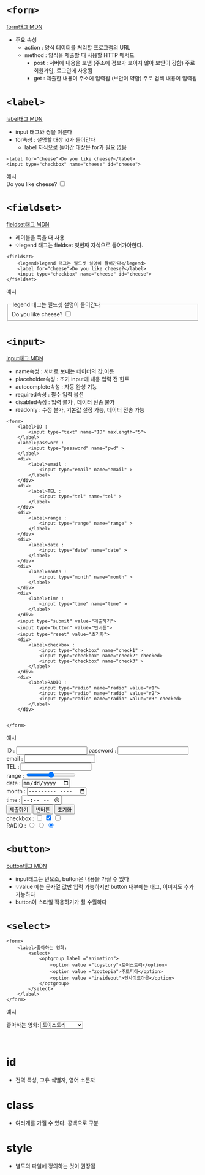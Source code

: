 # `<form>`
[form태그 MDN](https://developer.mozilla.org/ko/docs/Web/HTML/Element/form)

- 주요 속성
    - action : 양식 데이터를 처리할 프로그램의 URL
    - method : 양식을 제출할 때 사용할 HTTP 메서드
        - post : 서버에 내용을 보냄 (주소에 정보가 보이지 않아 보안이 강함) 주로 회원가입, 로그인에 사용됨
        - get : 제출한 내용이 주소에 입력됨 (보안이 약함) 주로 검색 내용이 입력됨

# `<label>`
[label태그 MDN](https://developer.mozilla.org/ko/docs/Web/HTML/Element/label)

- input 태그와 쌍을 이룬다
- for속성 : 설명할 대상 id가 들어간다
    - label 자식으로 들어간 대상은 for가 필요 없음


```
<label for="cheese">Do you like cheese?</label>
<input type="checkbox" name="cheese" id="cheese">
```
예시<br>
<label for="cheese">Do you like cheese?</label>
<input type="checkbox" name="cheese" id="cheese">

# `<fieldset>`
[fieldset태그 MDN](https://developer.mozilla.org/ko/docs/Web/HTML/Element/fieldset)

- 레이블을 묶을 때 사용
- 💡legend 태그는 fieldset 첫번째 자식으로 들어가야한다.
```
<fieldset>
    <legend>legend 태그는 필드셋 설명이 들어간다</legend>
    <label for="cheese">Do you like cheese?</label>
    <input type="checkbox" name="cheese" id="cheese">
</fieldset>
```

예시
<fieldset>
    <legend>legend 태그는 필드셋 설명이 들어간다</legend>
    <label for="cheese">Do you like cheese?</label>
    <input type="checkbox" name="cheese" id="cheese">
</fieldset>

# `<input>`
[input태그 MDN](https://developer.mozilla.org/ko/docs/Web/HTML/Element/input)

- name속성 : 서버로 보내는 데이터의 값,이름
- placeholder속성 : 초기 input에 내용 입력 전 힌트
- autocomplete속성 : 자동 완성 기능
- required속성 : 필수 입력 옵션
- disabled속성 : 입력 불가 , 데이터 전송 불가
- readonly : 수정 불가, 기본값 설정 가능, 데이터 전송 가능



```
<form>
    <label>ID :
        <input type="text" name="ID" maxlength="5">
    </label>
    <label>password :
        <input type="password" name="pwd" >
    </label>
    <div>
        <label>email :
            <input type="email" name="email" >
        </label>
    </div>
    <div>
        <label>TEL :
            <input type="tel" name="tel" >
        </label>
    </div>
    <div>
        <label>range :
            <input type="range" name="range" >
        </label>
    </div>
    <div>
        <label>date :
            <input type="date" name="date" >
        </label>
    </div>
    <div>
        <label>month :
            <input type="month" name="month" >
        </label>
    </div>
    <div>
        <label>time :
            <input type="time" name="time" >
        </label>
    </div>
    <input type="submit" value="제출하기">
    <input type="button" value="빈버튼">
    <input type="reset" value="초기화">
    <div>
        <label>checkbox :
            <input type="checkbox" name="check1" >
            <input type="checkbox" name="check2" checked>
            <input type="checkbox" name="check3" >
        </label>
    </div>
    <div>
        <label>RADIO :
            <input type="radio" name="radio" value="r1">
            <input type="radio" name="radio" value="r2">
            <input type="radio" name="radio" value="r3" checked>
        </label>
    </div>


</form>
```
예시
<form>
    <label>ID :
        <input type="text" name="ID" maxlength="5">
    </label>
    <label>password :
        <input type="password" name="pwd" >
    </label>
    <div>
        <label>email :
            <input type="email" name="email" >
        </label>
    </div>
    <div>
        <label>TEL :
            <input type="tel" name="tel" >
        </label>
    </div>
    <div>
        <label>range :
            <input type="range" name="range" >
        </label>
    </div>
    <div>
        <label>date :
            <input type="date" name="date" >
        </label>
    </div>
    <div>
        <label>month :
            <input type="month" name="month" >
        </label>
    </div>
    <div>
        <label>time :
            <input type="time" name="time" >
        </label>
    </div>
    <input type="submit" value="제출하기">
    <input type="button" value="빈버튼">
    <input type="reset" value="초기화">
    <div>
        <label>checkbox :
            <input type="checkbox" name="check1" >
            <input type="checkbox" name="check2" checked>
            <input type="checkbox" name="check3" >
        </label>
    </div>
    <div>
        <label>RADIO :
            <input type="radio" name="radio" value="r1">
            <input type="radio" name="radio" value="r2">
            <input type="radio" name="radio" value="r3" checked>
        </label>
    </div>


</form>

# `<button>`
[button태그 MDN](https://developer.mozilla.org/ko/docs/Web/HTML/Element/button)

- input태그는 빈요소, button은 내용을 가질 수 있다
- 💡value 에는 문자열 값만 입력 가능하지만 button 내부에는 태그, 이미지도 추가 가능하다
- button이 스타일 적용하기가 훨 수월하다

# `<select>`

```
<form>
    <label>좋아하는 영화:
        <select>
            <optgroup label ="animation">
                <option value ="toystory">토이스토리</option>
                <option value ="zootopia">주토피아</option>
                <option value ="insideout">인사이드아웃</option>
            </optgroup>
        </select>
    </label>
</form>
```

예시
<form>
    <label>좋아하는 영화:
        <select>
            <optgroup label ="animation">
                <option value ="toystory">토이스토리</option>
                <option value ="zootopia">주토피아</option>
                <option value ="insideout">인사이드아웃</option>
            </optgroup>
        </select>
    </label>
</form>
<br>

# id
- 전역 특성, 고유 식별자, 영어 소문자

# class
- 여러개를 가질 수 있다. 공백으로 구분

# style
- 별도의 파일에 정의하는 것이 권장됨